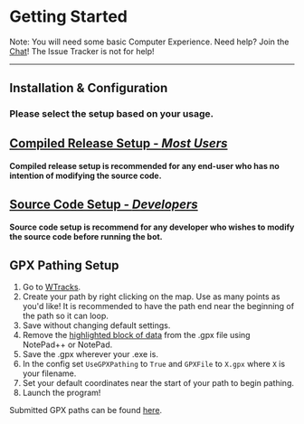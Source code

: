 # Getting Started
Note: You will need some basic Computer Experience.
Need help? Join the [Chat](https://github.com/NecronomiconCoding/NecroBot/wiki/Chat-&-Rules#chatting-using-discord)! The Issue Tracker is not for help!

***
## Installation & Configuration

### Please select the setup based on your usage.

## [Compiled Release Setup - *Most Users*](https://github.com/NecronomiconCoding/NecroBot/wiki/Compiled-Releases)
#### Compiled release setup is recommended for any end-user who has no intention of modifying the source code.

## [Source Code Setup - *Developers*](https://github.com/NecronomiconCoding/NecroBot/wiki/Source-Code)
#### Source code setup is recommend for any developer who wishes to modify the source code before running the bot.

## GPX Pathing Setup
1. Go to [WTracks](https://wtracks.appspot.com/).
2. Create your path by right clicking on the map. Use as many points as you'd like! It is recommended to have the path end near the beginning of the path so it can loop.
3. Save without changing default settings.
4. Remove the [highlighted block of data](http://i.imgur.com/Px6Ba22.png) from the .gpx file using NotePad++ or NotePad.
5. Save the .gpx wherever your .exe is.
6. In the config set `UseGPXPathing` to `True` and `GPXFile` to `X.gpx` where `X` is your filename.
7. Set your default coordinates near the start of your path to begin pathing.
8. Launch the program!

Submitted GPX paths can be found [here](https://github.com/NecronomiconCoding/NecroBot/wiki/Locations-&-GPX-Route-Files).